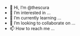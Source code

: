- 👋 Hi, I’m @thescura
- 👀 I’m interested in ...
- 🌱 I’m currently learning ...
- 💞️ I’m looking to collaborate on ...
- 📫 How to reach me ...

<!---
thescura/thescura is a ✨ special ✨ repository because its `README.md` (this file) appears on your GitHub profile.
You can click the Preview link to take a look at your changes.
--->

